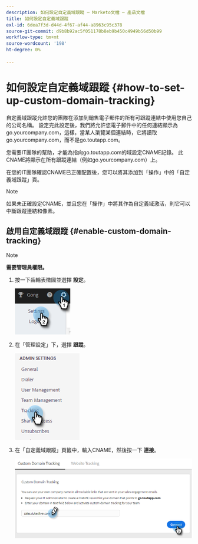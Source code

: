 ```yaml
---
description: 如何設定自定義域跟蹤 — Marketo文檔 — 產品文檔
title: 如何設定自定義域跟蹤
exl-id: 6dea7f3d-d44d-4f67-af44-a8963c95c378
source-git-commit: d9b8b92ac5f051178b8eb9b450c4949b56d50b99
workflow-type: tm+mt
source-wordcount: '198'
ht-degree: 0%

---
```


# 如何設定自定義域跟蹤 {#how-to-set-up-custom-domain-tracking}

自定義域跟蹤允許您的團隊在添加到銷售電子郵件的所有可跟蹤連結中使用您自己的公司名稱。 設定完此設定後，我們將允許您電子郵件中的任何連結顯示為go.yourcompany.com，這樣，當某人瀏覽某個連結時，它將讀取go.yourcompany.com，而不是go.toutapp.com。

您需要IT團隊的幫助，才能為指向go.toutapp.com的域設定CNAME記錄。 此CNAME將顯示在所有跟蹤連結（例如go.yourcompany.com）上。

在您的IT團隊確認CNAME已正確配置後，您可以將其添加到「操作」中的「自定義域跟蹤」頁。

>[!NOTE]
>
>如果未正確設定CNAME，並且您在「操作」中將其作為自定義域激活，則它可以中斷跟蹤連結和像素。

## 啟用自定義域跟蹤 {#enable-custom-domain-tracking}

>[!NOTE]
>
>**需要管理員權限。**

1. 按一下齒輪表徵圖並選擇 **設定**。

   ![](assets/how-to-set-up-custom-domain-tracking-1.png)

1. 在「管理設定」下，選擇 **跟蹤**。

   ![](assets/how-to-set-up-custom-domain-tracking-2.png)

1. 在「自定義域跟蹤」頁籤中，輸入CNAME，然後按一下 **連接**。

   ![](assets/how-to-set-up-custom-domain-tracking-3.png)
